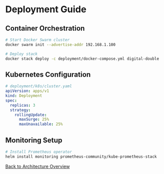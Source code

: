 # Deployment Guide

## Container Orchestration
```bash
# Start Docker Swarm cluster
docker swarm init --advertise-addr 192.168.1.100

# Deploy stack
docker stack deploy -c deployment/docker-compose.yml digital-double
```

## Kubernetes Configuration
```yaml
# deployment/k8s/cluster.yaml
apiVersion: apps/v1
kind: Deployment
spec:
  replicas: 3
  strategy:
    rollingUpdate:
      maxSurge: 25%
      maxUnavailable: 25%
```

## Monitoring Setup
```bash
# Install Prometheus operator
helm install monitoring prometheus-community/kube-prometheus-stack
```

[Back to Architecture Overview](/docs/architecture.md)